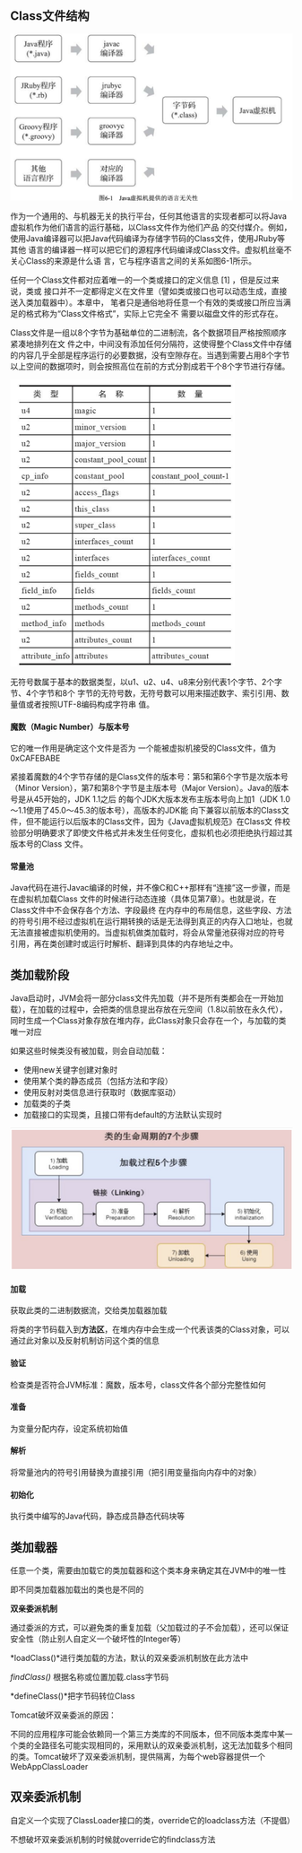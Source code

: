 ## Class文件结构

<img src="assets/image-20221126162129408.png" alt="image-20221126162129408" style="zoom:50%;" />

作为一个通用的、与机器无关的执行平台，任何其他语言的实现者都可以将Java虚拟机作为他们语言的运行基础，以Class文件作为他们产品 的交付媒介。例如，使用Java编译器可以把Java代码编译为存储字节码的Class文件，使用JRuby等其他 语言的编译器一样可以把它们的源程序代码编译成Class文件。虚拟机丝毫不关心Class的来源是什么语 言，它与程序语言之间的关系如图6-1所示。

任何一个Class文件都对应着唯一的一个类或接口的定义信息 [1] ，但是反过来说，类或 接口并不一定都得定义在文件里（譬如类或接口也可以动态生成，直接送入类加载器中）。本章中， 笔者只是通俗地将任意一个有效的类或接口所应当满足的格式称为“Class文件格式”，实际上它完全不 需要以磁盘文件的形式存在。

Class文件是一组以8个字节为基础单位的二进制流，各个数据项目严格按照顺序紧凑地排列在文 件之中，中间没有添加任何分隔符，这使得整个Class文件中存储的内容几乎全部是程序运行的必要数据，没有空隙存在。当遇到需要占用8个字节以上空间的数据项时，则会按照高位在前的方式分割成若干个8个字节进行存储。

<img src="assets/image-20221126162540794.png" alt="image-20221126162540794" style="zoom:50%;" />

无符号数属于基本的数据类型，以u1、u2、u4、u8来分别代表1个字节、2个字节、4个字节和8个 字节的无符号数，无符号数可以用来描述数字、索引引用、数量值或者按照UTF-8编码构成字符串 值。

#### 魔数（Magic Number）与版本号

它的唯一作用是确定这个文件是否为 一个能被虚拟机接受的Class文件，值为0xCAFEBABE

紧接着魔数的4个字节存储的是Class文件的版本号：第5和第6个字节是次版本号（Minor Version），第7和第8个字节是主版本号（Major Version）。Java的版本号是从45开始的，JDK 1.1之后 的每个JDK大版本发布主版本号向上加1（JDK 1.0～1.1使用了45.0～45.3的版本号），高版本的JDK能 向下兼容以前版本的Class文件，但不能运行以后版本的Class文件，因为《Java虚拟机规范》在Class文 件校验部分明确要求了即使文件格式并未发生任何变化，虚拟机也必须拒绝执行超过其版本号的Class 文件。

#### 常量池

Java代码在进行Javac编译的时候，并不像C和C++那样有“连接”这一步骤，而是在虚拟机加载Class 文件的时候进行动态连接（具体见第7章）。也就是说，在Class文件中不会保存各个方法、字段最终 在内存中的布局信息，这些字段、方法的符号引用不经过虚拟机在运行期转换的话是无法得到真正的内存入口地址，也就无法直接被虚拟机使用的。当虚拟机做类加载时，将会从常量池获得对应的符号 引用，再在类创建时或运行时解析、翻译到具体的内存地址之中。

## 类加载阶段

Java启动时，JVM会将一部分class文件先加载（并不是所有类都会在一开始加载），在加载的过程中，会把类的信息提出存放在元空间（1.8以前放在永久代），同时生成一个Class对象存放在堆内存，此Class对象只会存在一个，与加载的类唯一对应

如果这些时候类没有被加载，则会自动加载：

- 使用new关键字创建对象时
- 使用某个类的静态成员（包括方法和字段）
- 使用反射对类信息进行获取时（数据库驱动）
- 加载类的子类
- 加载接口的实现类，且接口带有default的方法默认实现时

<img src="assets/image-20230315210706656.png" alt="image-20230315210706656" style="zoom:50%;" />

#### 加载

获取此类的二进制数据流，交给类加载器加载

将类的字节码载入到**方法区**，在堆内存中会生成一个代表该类的Class对象，可以通过此对象以及反射机制访问这个类的信息

#### 验证

检查类是否符合JVM标准：魔数，版本号，class文件各个部分完整性如何

#### 准备

为变量分配内存，设定系统初始值

#### 解析

将常量池内的符号引用替换为直接引用（把引用变量指向内存中的对象）

#### 初始化

执行类中编写的Java代码，静态成员静态代码块等

## 类加载器

任意一个类，需要由加载它的类加载器和这个类本身来确定其在JVM中的唯一性

即不同类加载器加载出的类也是不同的

**双亲委派机制**

通过委派的方式，可以避免类的重复加载（父加载过的子不会加载），还可以保证安全性（防止别人自定义一个破坏性的Integer等）

*loadClass()*进行类加载的方法，默认的双亲委派机制放在此方法中

*findClass()* 根据名称或位置加载.class字节码

*defineClass()*把字节码转位Class

Tomcat破坏双亲委派的原因：

不同的应用程序可能会依赖同一个第三方类库的不同版本，但不同版本类库中某一个类的全路径名可能实现相同的，采用默认的双亲委派机制，这无法加载多个相同的类。Tomcat破坏了双亲委派机制，提供隔离，为每个web容器提供一个WebAppClassLoader

## 双亲委派机制

自定义一个实现了ClassLoader接口的类，override它的loadclass方法（不提倡）

不想破坏双亲委派机制的时候就override它的findclass方法
